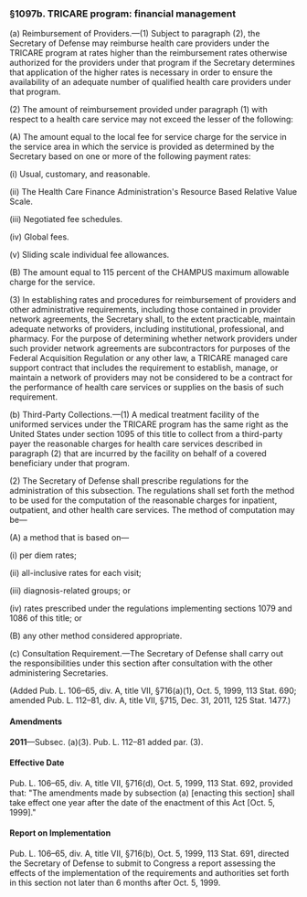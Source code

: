 ### §1097b. TRICARE program: financial management ###

(a) Reimbursement of Providers.—(1) Subject to paragraph (2), the Secretary of Defense may reimburse health care providers under the TRICARE program at rates higher than the reimbursement rates otherwise authorized for the providers under that program if the Secretary determines that application of the higher rates is necessary in order to ensure the availability of an adequate number of qualified health care providers under that program.

(2) The amount of reimbursement provided under paragraph (1) with respect to a health care service may not exceed the lesser of the following:

(A) The amount equal to the local fee for service charge for the service in the service area in which the service is provided as determined by the Secretary based on one or more of the following payment rates:

(i) Usual, customary, and reasonable.

(ii) The Health Care Finance Administration's Resource Based Relative Value Scale.

(iii) Negotiated fee schedules.

(iv) Global fees.

(v) Sliding scale individual fee allowances.

(B) The amount equal to 115 percent of the CHAMPUS maximum allowable charge for the service.

(3) In establishing rates and procedures for reimbursement of providers and other administrative requirements, including those contained in provider network agreements, the Secretary shall, to the extent practicable, maintain adequate networks of providers, including institutional, professional, and pharmacy. For the purpose of determining whether network providers under such provider network agreements are subcontractors for purposes of the Federal Acquisition Regulation or any other law, a TRICARE managed care support contract that includes the requirement to establish, manage, or maintain a network of providers may not be considered to be a contract for the performance of health care services or supplies on the basis of such requirement.

(b) Third-Party Collections.—(1) A medical treatment facility of the uniformed services under the TRICARE program has the same right as the United States under section 1095 of this title to collect from a third-party payer the reasonable charges for health care services described in paragraph (2) that are incurred by the facility on behalf of a covered beneficiary under that program.

(2) The Secretary of Defense shall prescribe regulations for the administration of this subsection. The regulations shall set forth the method to be used for the computation of the reasonable charges for inpatient, outpatient, and other health care services. The method of computation may be—

(A) a method that is based on—

(i) per diem rates;

(ii) all-inclusive rates for each visit;

(iii) diagnosis-related groups; or

(iv) rates prescribed under the regulations implementing sections 1079 and 1086 of this title; or

(B) any other method considered appropriate.

(c) Consultation Requirement.—The Secretary of Defense shall carry out the responsibilities under this section after consultation with the other administering Secretaries.

(Added Pub. L. 106–65, div. A, title VII, §716(a)(1), Oct. 5, 1999, 113 Stat. 690; amended Pub. L. 112–81, div. A, title VII, §715, Dec. 31, 2011, 125 Stat. 1477.)

#### Amendments ####

**2011**—Subsec. (a)(3). Pub. L. 112–81 added par. (3).

#### Effective Date ####

Pub. L. 106–65, div. A, title VII, §716(d), Oct. 5, 1999, 113 Stat. 692, provided that: "The amendments made by subsection (a) [enacting this section] shall take effect one year after the date of the enactment of this Act [Oct. 5, 1999]."

#### Report on Implementation ####

Pub. L. 106–65, div. A, title VII, §716(b), Oct. 5, 1999, 113 Stat. 691, directed the Secretary of Defense to submit to Congress a report assessing the effects of the implementation of the requirements and authorities set forth in this section not later than 6 months after Oct. 5, 1999.